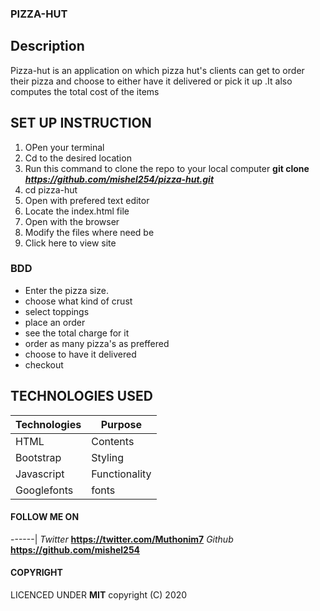 ### PIZZA-HUT

## Description
Pizza-hut is an application on which pizza hut's clients can get to order their pizza and choose to either have it delivered or pick it up .It also computes the total cost of the items


## SET UP INSTRUCTION
1. OPen your terminal
2. Cd to the desired location
3. Run this command to clone the repo to your local computer **git clone _https://github.com/mishel254/pizza-hut.git_**
4. cd pizza-hut
5. Open with prefered text editor
6. Locate the index.html file
7. Open with the browser
8. Modify the files where need be
9. Click here to view site

### BDD
 - Enter the pizza size.
 - choose what kind of crust
 - select toppings
 - place an order
 - see the total charge for it
 - order as many pizza's as preffered
 - choose to have it delivered
 - checkout


## TECHNOLOGIES USED

Technologies | Purpose
------|---------
HTML |  Contents
Bootstrap|  Styling
Javascript |  Functionality
Googlefonts| fonts


#### FOLLOW ME ON 
------|
 _Twitter_  **https://twitter.com/Muthonim7**
_Github_   **https://github.com/mishel254**


#### COPYRIGHT

LICENCED UNDER **MIT** copyright (C) 2020
